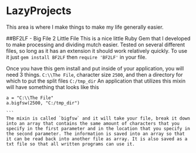 # LazyProjects
This area is where I make things to make my life generally easier.

##BF2LF - Big File 2 Little File
This is a nice little Ruby Gem that I developed to make processing and dividing mutch easier. Tested on several different files, so long as it has an extension it should work relatively quickly.
To use it just
`gem install BF2LF`
then
`require 'BF2LF'`
in your file.

Once you have this gem install and put inside of your application, you will need 3 things.
`C:\\The File`, character size `2500`, and then a directory for which to put the split files `C:/tmp_dir`
An application that utilizes this mixin will have something that looks like this
````
a = "C:\\The File"
a.bigfsw(2500, "C:/tmp_dir")

```
The mixin is called `bigfsw` and it will take your file, break it down into an array that contains the same amount of characters that you specify in the first parameter and in the location that you specify in the second parameter. The information is saved into an array so that it can be read back into another file as array. It is also saved as a txt file so that all written programs can use it.
